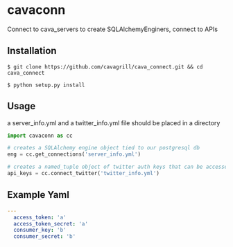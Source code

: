 # cavaconn
Connect to cava_servers to create SQLAlchemyEnginers, connect to APIs

## Installation

`$ git clone https://github.com/cavagrill/cava_connect.git && cd cava_connect`

`$ python setup.py install`

## Usage
a server_info.yml and a twitter_info.yml file should be placed in a directory

```python
import cavaconn as cc

# creates a SQLAlchemy engine object tied to our postgresql db
eng = cc.get_connections('server_info.yml')

# creates a named_tuple object of twitter auth keys that can be accessed like api_keys.access_token
api_keys = cc.connect_twitter('twitter_info.yml')
```

## Example Yaml

```yaml
---
  access_token: 'a'
  access_token_secret: 'a'
  consumer_key: 'b'
  consumer_secret: 'b'
```
